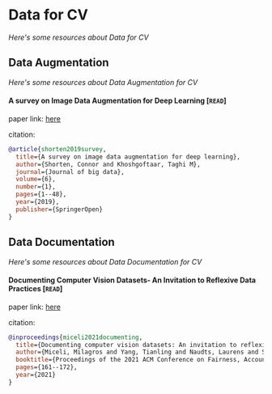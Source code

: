 # Data for CV
*Here's some resources about Data for CV*



## Data Augmentation
*Here's some resources about Data Augmentation for CV*


#### A survey on Image Data Augmentation for Deep Learning [`READ`]
paper link: [here](https://journalofbigdata.springeropen.com/track/pdf/10.1186/s40537-019-0197-0.pdf)

citation: 
```bibtex
@article{shorten2019survey,
  title={A survey on image data augmentation for deep learning},
  author={Shorten, Connor and Khoshgoftaar, Taghi M},
  journal={Journal of big data},
  volume={6},
  number={1},
  pages={1--48},
  year={2019},
  publisher={SpringerOpen}
}
```


## Data Documentation
*Here's some resources about Data Documentation for CV*


#### Documenting Computer Vision Datasets- An Invitation to Reflexive Data Practices [`READ`]
paper link: [here](https://dl.acm.org/doi/pdf/10.1145/3442188.3445880)

citation: 
```bibtex
@inproceedings{miceli2021documenting,
  title={Documenting computer vision datasets: An invitation to reflexive data practices},
  author={Miceli, Milagros and Yang, Tianling and Naudts, Laurens and Schuessler, Martin and Serbanescu, Diana and Hanna, Alex},
  booktitle={Proceedings of the 2021 ACM Conference on Fairness, Accountability, and Transparency},
  pages={161--172},
  year={2021}
}
```